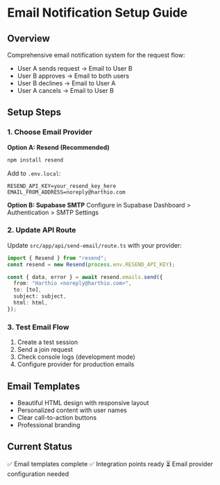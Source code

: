 # Email Notification Setup Guide

## Overview
Comprehensive email notification system for the request flow:
- User A sends request → Email to User B
- User B approves → Email to both users
- User B declines → Email to User A
- User A cancels → Email to User B

## Setup Steps

### 1. Choose Email Provider

**Option A: Resend (Recommended)**
```bash
npm install resend
```
Add to `.env.local`:
```env
RESEND_API_KEY=your_resend_key_here
EMAIL_FROM_ADDRESS=noreply@harthio.com
```

**Option B: Supabase SMTP**
Configure in Supabase Dashboard > Authentication > SMTP Settings

### 2. Update API Route
Update `src/app/api/send-email/route.ts` with your provider:

```typescript
import { Resend } from "resend";
const resend = new Resend(process.env.RESEND_API_KEY);

const { data, error } = await resend.emails.send({
  from: "Harthio <noreply@harthio.com>",
  to: [to],
  subject: subject,
  html: html,
});
```

### 3. Test Email Flow
1. Create a test session
2. Send a join request
3. Check console logs (development mode)
4. Configure provider for production emails

## Email Templates
- Beautiful HTML design with responsive layout
- Personalized content with user names
- Clear call-to-action buttons
- Professional branding

## Current Status
✅ Email templates complete
✅ Integration points ready
⏳ Email provider configuration needed